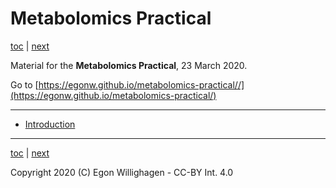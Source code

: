 # Metabolomics Practical

[toc](./README.md) | [next](intro.md)

Material for the **Metabolomics Practical**, 23 March 2020.

Go to [https://egonw.github.io/metabolomics-practical//](https://egonw.github.io/metabolomics-practical/)

---

* [Introduction](intro.md)

---

[toc](./README.md) | [next](intro.md)

Copyright 2020 (C) Egon Willighagen - CC-BY Int. 4.0
